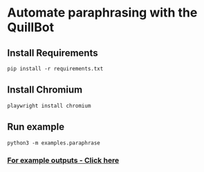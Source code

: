 # Automate paraphrasing with the QuillBot


## Install Requirements
`pip install -r requirements.txt`

## Install Chromium
`playwright install chromium`
## Run example
`python3 -m examples.paraphrase`

### [For example outputs - Click here](https://github.com/aimuhire/pyQuillbot/main/examples/Readme.md)
